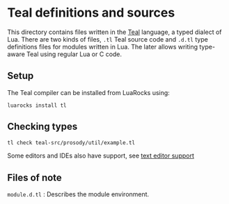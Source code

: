# Teal definitions and sources

This directory contains files written in the
[Teal](https://github.com/teal-language/tl) language, a typed dialect of
Lua.  There are two kinds of files, `.tl` Teal source code and `.d.tl`
type definitions files for modules written in Lua. The later allows
writing type-aware Teal using regular Lua or C code.

## Setup

The Teal compiler can be installed from LuaRocks using:

	luarocks install tl

## Checking types

```bash
tl check teal-src/prosody/util/example.tl
```

Some editors and IDEs also have support, see [text editor
support](https://github.com/teal-language/tl#text-editor-support)


## Files of note

`module.d.tl`
:	Describes the module environment.

